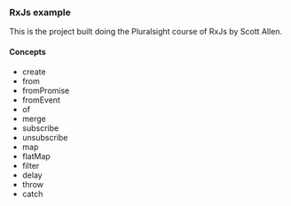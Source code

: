 ### RxJs example
This is the project built doing the Pluralsight course of RxJs by Scott Allen.

#### Concepts
- create
- from
- fromPromise
- fromEvent
- of
- merge
- subscribe
- unsubscribe
- map
- flatMap
- filter
- delay
- throw
- catch
